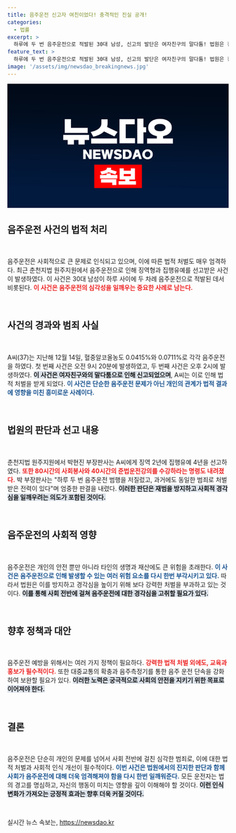 ```yaml
---
title: 음주운전 신고자 여친이었다! 충격적인 진실 공개!
categories:
  - 법률
excerpt: >
  하루에 두 번 음주운전으로 적발된 30대 남성, 신고의 발단은 여자친구의 말다툼! 법원은 징역형에 집행유예와 사회봉사를 명령하며 재범 방지를 강조했다. 과연 그의 운전, 다시는 이어질 수 있을까?
feature_text: >
  하루에 두 번 음주운전으로 적발된 30대 남성, 신고의 발단은 여자친구의 말다툼! 법원은 징역형에 집행유예와 사회봉사를 명령하며 재범 방지를 강조했다. 과연 그의 운전, 다시는 이어질 수 있을까?
image: '/assets/img/newsdao_breakingnews.jpg'
---
```


<p><img src="/assets/img/newsdao_breakingnews.jpg" alt="flaretime 속보" /></p>

<h2 data-ke-size="size26">음주운전 사건의 법적 처리</h2>

<p data-ke-size="size16">&nbsp;</p>

<p>음주운전은 사회적으로 큰 문제로 인식되고 있으며, 이에 따른 법적 처벌도 매우 엄격하다. 최근 춘천지법 원주지원에서 음주운전으로 인해 징역형과 집행유예를 선고받은 사건이 발생하였다. 이 사건은 30대 남성이 하루 사이에 두 차례 음주운전으로 적발된 데서 비롯된다. <b><span style="color: #ee2323;">이 사건은 음주운전의 심각성을 일깨우는 중요한 사례로 남는다.</span></b> </p>

<p data-ke-size="size16">&nbsp;</p>

<h2 data-ke-size="size26">사건의 경과와 범죄 사실</h2>

<p data-ke-size="size16">&nbsp;</p>

<p>A씨(37)는 지난해 12월 14일, 혈중알코올농도 0.0415%와 0.0711%로 각각 음주운전을 하였다. 첫 번째 사건은 오전 9시 20분에 발생하였고, 두 번째 사건은 오후 2시에 발생하였다. <b><span style="background-color: #21538527;">이 사건은 여자친구와의 말다툼으로 인해 신고되었으며</span></b>, A씨는 이로 인해 법적 처벌을 받게 되었다. <b><span style="color: #1a5490;">이 사건은 단순한 음주운전 문제가 아닌 개인의 관계가 법적 결과에 영향을 미친 흥미로운 사례이다.</span></b></p>

<p data-ke-size="size16">&nbsp;</p>

<h2 data-ke-size="size26">법원의 판단과 선고 내용</h2>

<p data-ke-size="size16">&nbsp;</p>

<p>춘천지법 원주지원에서 박현진 부장판사는 A씨에게 징역 2년에 집행유예 4년을 선고하였다. <b><span style="color: #ee2323;">또한 80시간의 사회봉사와 40시간의 준법운전강의를 수강하라는 명령도 내려졌다.</span></b> 박 부장판사는 "하루 두 번 음주운전 범행을 저질렀고, 과거에도 동일한 범죄로 처벌받은 전력이 있다"며 엄중한 판결을 내렸다. <b><span style="background-color: #21538527;">이러한 판단은 재범을 방지하고 사회적 경각심을 일깨우려는 의도가 포함된 것이다.</span></b></p>

<p data-ke-size="size16">&nbsp;</p>

<h2 data-ke-size="size26">음주운전의 사회적 영향</h2>

<p data-ke-size="size16">&nbsp;</p>

<p>음주운전은 개인의 안전 뿐만 아니라 타인의 생명과 재산에도 큰 위험을 초래한다. <b><span style="color: #1a5490;">이 사건은 음주운전으로 인해 발생할 수 있는 여러 위험 요소를 다시 한번 부각시키고 있다.</span></b> 따라서 법원은 이를 방지하고 경각심을 높이기 위해 보다 강력한 처벌을 부과하고 있는 것이다. <b><span style="background-color: #21538527;">이를 통해 사회 전반에 걸쳐 음주운전에 대한 경각심을 고취할 필요가 있다.</span></b></p>

<p data-ke-size="size16">&nbsp;</p>

<h2 data-ke-size="size26">향후 정책과 대안</h2>

<p data-ke-size="size16">&nbsp;</p>

<p>음주운전 예방을 위해서는 여러 가지 정책이 필요하다. <b><span style="color: #ee2323;">강력한 법적 처벌 외에도, 교육과 홍보가 필수적이다.</span></b> 또한 대중교통의 확충과 음주측정기를 통한 음주 운전 단속을 강화하여 보완할 필요가 있다. <b><span style="background-color: #21538527;">이러한 노력은 궁극적으로 사회의 안전을 지키기 위한 목표로 이어져야 한다.</span></b></p>

<p data-ke-size="size16">&nbsp;</p>

<h2 data-ke-size="size26">결론</h2>

<p data-ke-size="size16">&nbsp;</p>

<p>음주운전은 단순히 개인의 문제를 넘어서 사회 전반에 걸친 심각한 범죄로, 이에 대한 법적 처벌과 사회적 인식 개선이 필수적이다. <b><span style="color: #1a5490;">이번 사건은 법원에서의 진지한 판단과 함께 사회가 음주운전에 대해 더욱 엄격해져야 함을 다시 한번 일깨워준다.</span></b> 모든 운전자는 법의 경고를 명심하고, 자신의 행동이 미치는 영향을 깊이 이해해야 할 것이다. <b><span style="background-color: #21538527;">이런 인식 변화가 가져오는 긍정적 효과는 향후 더욱 커질 것이다.</span></b></p>

<p data-ke-size="size16">&nbsp;</p>
실시간 뉴스 속보는, <a href="https://newsdao.kr" rel="dofollow">https://newsdao.kr</a>


